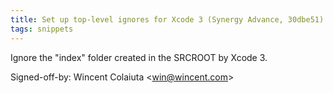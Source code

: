 ```yaml
---
title: Set up top-level ignores for Xcode 3 (Synergy Advance, 30dbe51)
tags: snippets
---
```


Ignore the "index" folder created in the SRCROOT by Xcode 3.

Signed-off-by: Wincent Colaiuta &lt;win@wincent.com&gt;
